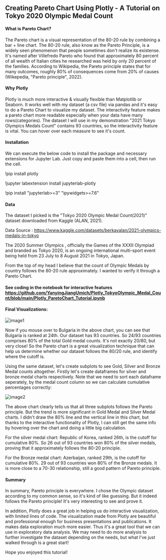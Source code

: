 ## Creating Pareto Chart Using Plotly - A Tutorial on Tokyo 2020 Olympic Medal Count

#### What is Pareto Chart?
The Pareto chart is a visual representation of the 80-20 rule by combining a bar + line chart. The 80-20 rule, also know as the Pareto Principle, is a widely seen phenomenon that people sometimes don't realize its existense. It's named after Villefredo Pareto who found that approximately 80 percent of all wealth of Italian cities he researched was held by only 20 percent of the families. According to Wikipedia, the Pareto principle states that for many outcomes, roughly 80% of consequences come from 20% of causes (Wikepedia, "Pareto principle", 2022).

#### Why Plotly 
Plotly is much more interactive & visually flexible than Matplotlib or Seaborn. It works well with my dataset (a csv file) via pandas and it's easy to do a Pareto Chart to visualize my dataset. The interactivity feature makes a pareto chart more readable especially when your data have many rows(categories). The dataset I will use in my demonstration "2021 Tokyo Olympics Medals Count" contains 93 countries, so the interactivity feature is vital. You can hover over each measure to see it's count.

#### Installation
We can execute the below code to install the package and necessary extensions for Jupyter Lab. Just copy and paste them into a cell, then run the cell.

!pip install plotly

!jupyter labextension install jupyterlab-plotly

!pip install "jupyterlab>=3" "ipywidgets>=7.6"

#### Data
The dataset I picked is the "Tokyo 2020 Olympic Medal Count(2021)" dataset downloaded from Kaggle (ALAN, 2021).

Data Source : https://www.kaggle.com/datasets/berkayalan/2021-olympics-medals-in-tokyo

The 2020 Summer Olympics , officially the Games of the XXXII Olympiad and branded as Tokyo 2020, is an ongoing international multi-sport event being held from 23 July to 8 August 2021 in Tokyo, Japan.

From the top of my head I believe that the count of Olympic Medals by country follows the 80-20 rule approximately. I wanted to verify it through a Pareto Chart. 

#### See coding in the notebook for interactive features https://github.com/YanyingJiangUmich/Plotly_TokyoOlympic_Medal_Count/blob/main/Plotly_ParetoChart_Tutorial.ipynb

#### Final Visualizations: 

![image1](https://github.com/YanyingJiangUmich/Plotly_TokyoOlympic_Medal_Count/blob/main/olympic1.png)

Now if you mouse over to Bulgaria in the above chart, you can see that Bulgaria is ranked at 24th. Our dataset has 93 countries. So 24/93 countries comprises 80% of the total Gold medal counts. It's not exactly 20/80, but very close! So the Pareto chart is a great visualization technique that can help us determine whether our dataset follows the 80/20 rule, and identify where the cutoff is.

Using the same dataset, let's create subplots to see Gold, Silver and Bronze Medal counts altogether. Firstly let's create dataframes for silver and bronze medal charts respectively. Note that we need to sort each dataframe seperately, by the medal count column so we can calculate cumulative percentages correctly:

![image2](https://github.com/YanyingJiangUmich/Plotly_TokyoOlympic_Medal_Count/blob/main/olympic2.png)

The above chart clearly tells us that all three subplots follows the Pareto principle. But the trend is more significant in Gold Medal and Silver Medal charts. I didn't draw the 80% line and the vertical line in this chart, but thanks to the interactive functionality of Plotly, I can still get the same info by hovering over the chart and doing a little big calculation.

For the silver medal chart: Republic of Korea, ranked 26th, is the cutoff for cumulative 80%. So 26 out of 93 countries won 80% of the silver medals, proving that it approximately follows the 80-20 principle.

For the Bronze medal chart: Azerbaijan, ranked 29th, is the cutoff for cumulative 80%. 29 out of 93 countries won 80% of the Bronze medals. It is more close to a 70-30 relationship, still a good pattern of Pareto principle.

#### Summary
In summary, Pareto principle is everywhere. I chose the Olympic dataset according to my common sense, so it's kind of like guessing. But it indeed follows the Pareto principle! It's very interesting to see and prove it.

In addition, Plotly does a great job in helping us do interactive visualization, with limited lines of code. The visualization made from Plotly are beautiful and professional enough for business presentations and publications. It makes data exploration much more easier. Thus it's a great tool that we can use in exploratory data analysis. We may need to do more analysis to further investigate the dataset depending on the needs, but what I've just walked through is a great start!

Hope you enjoyed this tutorial!
